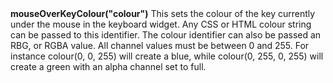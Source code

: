 <a name="mouseOverKeyColour"><h3 style="padding-top: 40px; margin-top: 40px;"></h3></a>
**mouseOverKeyColour("colour")** This sets the colour of the key currently under the mouse in the keyboard widget. Any CSS or HTML colour string can be passed to this identifier. The colour identifier can also be passed an RBG, or RGBA value. All channel values must be between 0 and 255. For instance colour(0, 0, 255) will create a blue, while colour(0, 255, 0, 255) will create a green with an alpha channel set to full.  

<!--UPDATE WIDGET_IN_CSOUND
    SIdent sprintf "mouseOverKeyColour(%d, %d, %d) ", rnd(255), rnd(255), rnd(255)
    SIdentifier strcat SIdentifier, SIdent
-->